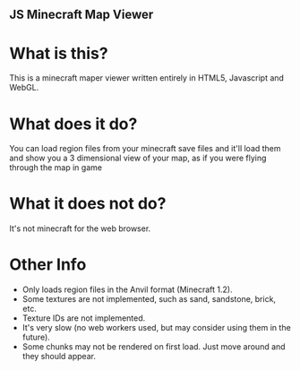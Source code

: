 ## JS Minecraft Map Viewer
# What is this?
This is a minecraft maper viewer written entirely in HTML5, Javascript and WebGL.
# What does it do?
You can load region files from your minecraft save files and it'll load them and show you a 3 dimensional view of your map, as if you were flying through the map in game
# What it does not do?
It's not minecraft for the web browser.
# Other Info
* Only loads region files in the Anvil format (Minecraft 1.2).
* Some textures are not implemented, such as sand, sandstone, brick, etc.
* Texture IDs are not implemented.
* It's very slow (no web workers used, but may consider using them in the future).
* Some chunks may not be rendered on first load. Just move around and they should appear.
